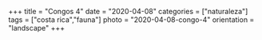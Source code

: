 +++
title = "Congos 4"
date = "2020-04-08"
categories = ["naturaleza"]
tags = ["costa rica","fauna"]
photo = "2020-04-08-congo-4"
orientation = "landscape"
+++
